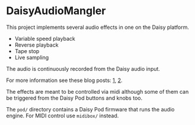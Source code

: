 # DaisyAudioMangler

This project implements several audio effects in one on the Daisy platform.

- Variable speed playback
- Reverse playback
- Tape stop
- Live sampling

The audio is continuously recorded from the Daisy audio input.

For more information see these blog posts: [1](https://blog.jacobvosmaer.nl/0012-recurse-projects/#mangler), [2](https://blog.jacobvosmaer.nl/0021-recurse-projects-part-3/#mangler).

The effects are meant to be controlled via midi although some of them can be triggered from the Daisy Pod buttons and knobs too.

The `pod/` directory contains a Daisy Pod firmware that runs the audio engine. For MIDI control use `midibox/` instead.
